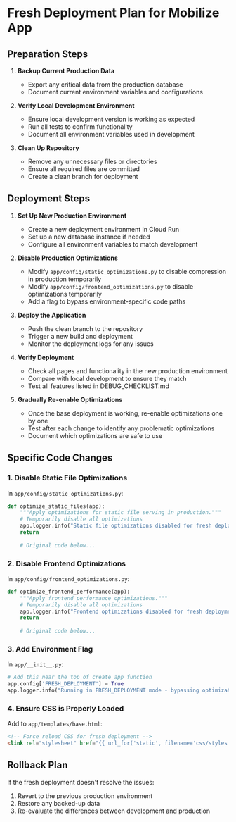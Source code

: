 # Fresh Deployment Plan for Mobilize App

## Preparation Steps

1. **Backup Current Production Data**
   - Export any critical data from the production database
   - Document current environment variables and configurations

2. **Verify Local Development Environment**
   - Ensure local development version is working as expected
   - Run all tests to confirm functionality
   - Document all environment variables used in development

3. **Clean Up Repository**
   - Remove any unnecessary files or directories
   - Ensure all required files are committed
   - Create a clean branch for deployment

## Deployment Steps

1. **Set Up New Production Environment**
   - Create a new deployment environment in Cloud Run
   - Set up a new database instance if needed
   - Configure all environment variables to match development

2. **Disable Production Optimizations**
   - Modify `app/config/static_optimizations.py` to disable compression in production temporarily
   - Modify `app/config/frontend_optimizations.py` to disable optimizations temporarily
   - Add a flag to bypass environment-specific code paths

3. **Deploy the Application**
   - Push the clean branch to the repository
   - Trigger a new build and deployment
   - Monitor the deployment logs for any issues

4. **Verify Deployment**
   - Check all pages and functionality in the new production environment
   - Compare with local development to ensure they match
   - Test all features listed in DEBUG_CHECKLIST.md

5. **Gradually Re-enable Optimizations**
   - Once the base deployment is working, re-enable optimizations one by one
   - Test after each change to identify any problematic optimizations
   - Document which optimizations are safe to use

## Specific Code Changes

### 1. Disable Static File Optimizations

In `app/config/static_optimizations.py`:

```python
def optimize_static_files(app):
    """Apply optimizations for static file serving in production."""
    # Temporarily disable all optimizations
    app.logger.info("Static file optimizations disabled for fresh deployment")
    return
    
    # Original code below...
```

### 2. Disable Frontend Optimizations

In `app/config/frontend_optimizations.py`:

```python
def optimize_frontend_performance(app):
    """Apply frontend performance optimizations."""
    # Temporarily disable all optimizations
    app.logger.info("Frontend optimizations disabled for fresh deployment")
    return
    
    # Original code below...
```

### 3. Add Environment Flag

In `app/__init__.py`:

```python
# Add this near the top of create_app function
app.config['FRESH_DEPLOYMENT'] = True
app.logger.info("Running in FRESH_DEPLOYMENT mode - bypassing optimizations")
```

### 4. Ensure CSS is Properly Loaded

Add to `app/templates/base.html`:

```html
<!-- Force reload CSS for fresh deployment -->
<link rel="stylesheet" href="{{ url_for('static', filename='css/styles.css') }}?v={{ now.timestamp() }}">
```

## Rollback Plan

If the fresh deployment doesn't resolve the issues:

1. Revert to the previous production environment
2. Restore any backed-up data
3. Re-evaluate the differences between development and production
